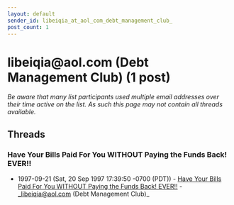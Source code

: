 ```yaml
---
layout: default
sender_id: libeiqia_at_aol_com_debt_management_club_
post_count: 1
---
```


# libeiqia<span>@</span>aol.com (Debt Management Club) (1 post)

_Be aware that many list participants used multiple email addresses over their time active on the list. As such this page may not contain all threads available._

## Threads

### Have Your Bills Paid For You WITHOUT Paying the Funds Back! EVER!!
+ 1997-09-21 (Sat, 20 Sep 1997 17:39:50 -0700 (PDT)) - [Have Your Bills Paid For You WITHOUT Paying the Funds Back! EVER!!](/archive/1997/09/3625572774cb039f95d638ddfb1cb2ca322912120ae0656656dc22374e5beb0b) - _libeiqia@aol.com (Debt Management Club)_

